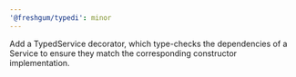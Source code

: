 ```yaml
---
'@freshgum/typedi': minor
---
```


Add a TypedService decorator, which type-checks the dependencies of a Service to ensure they match the corresponding constructor implementation.

